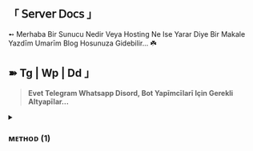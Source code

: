 ## 「 𝖲𝖾𝗋𝗏𝖾𝗋 𝖣𝗈𝖼𝗌 」

➻ Merhaba Bir Sunucu Nedir Veya Hosting Ne Ise Yarar Diye Bir Makale Yazdīm Umarīm Blog Hosunuza Gidebilir... ☘️

## ➽ Tg | Wp | Dd 」

> **Evet Telegram Whatsapp Disord, Bot Yapīmcīlarī Için Gerekli Altyapīlar...**

<details>
<summary><h3> ᴍᴇᴛʜᴏᴅ (1) </b>
</h3></summary>
  
## ➽ Oketo 」

![Develop on Okteto](https://okteto.com/develop-okteto.svg)

##  ➽ ʜᴇʀᴏᴋᴜ 」
</h3>
<p align="center"><a href="https://dashboard.heroku.com/new?template=https://github.com/lizyangelxdark/PhantomMusic"> <img src="https://img.shields.io/badge/Deploy%20On%20Heroku-black?style=for-the-badge&logo=heroku" width="220" height="38.45"/></a></p>

## ➽ Railway 」

![Deploy+on+Railway](https://railway.app/button.svg)

</b></summary><br>

## 「 Ssh 」

> **Aynen Tipki Ssh Baglanti Icin Termux Gerektiren Islemerdern Søz Konusu...**

## ➽ OpenSsŁ 」
<details>
<summary><h3> ᴍᴇᴛʜᴏᴅ (2) </b>
</h3></summary>
  
### Kurulum OpenSsl.

```
$ pkg update && pkg upgrade
```

### Gerekli Paketkeri Kuralīm.
```js
$ pkg install apache2 git neovim wget curl
```

### Simdi Ise Baglantimizi Ayarlayalim.

```
$ pkg install openssh neofetch fish nmap
```

### Baglantiyi Etkinlestirelim.

```
$ sshd
```

### Ardından, kullanıcı adınızı ve IP adresinizi ifconfig ile kontrol edin:

```
$ whoami
```

### Şimdi SSH hizmetinin hangi bağlantı noktasında çalıştığını kontrol etmemiz gerekiyor. İle kontrol edebilirsiniz.

```
$ nmap -sV 127.0.0.1
```

### Bağlantı Noktası Numarasına sahip olduğunuzda, PC'nize geçin ve cihazınıza.

```
$ ssh -p <PORT> <USER>@<IP>
```

### Örneğin, benim için tam komut şöyle olurdu.

```
$ ssh -p 8022 u0_a147@192.168.0.105
```

### Sonraki varsayılan kabuğu şu şekilde değiştirin.

```
$ chsh /data/data/com.termux/files/usr/bin/fish
```

### Artik Server Hazir Örnek Bir Görsel.

</h2>

<p align="center">
  <img src="https://telegra.ph/file/d081ab00989ce75c8416a.jpg">
</p>

---------------------


<details>
<summary><h3> ᴍᴇᴛʜᴏᴅ (3) </b>
</h3></summary>


# 「 Vds | Vps 」


> **Bazi Kurumlar Yada Bilisim Firmalarī Īçin Kīyak Bir Haberim Var Artīk Masrafsīz Bir Sekilde Projelerinizi Halledebilmeniz Īçin Gerekli (Virtual Operating Systems)..
> Notice: Saldīrīya Ugramanīz Durumda Moderatorler Sorumlu Olmayacaktīr..**

## ➽ Cocalc 」

<p align="center"><a href="</h2>

<p align="center">
  <img src="https://telegra.ph/file/d6f7a34a70c4c4232bd46.gif">

</p>
<p align="center">
    <a href="https://cocalc.com/" alt="Offical"> <img src="https://img.shields.io/badge/Made%20with-Python-black.svg?style=flat-square&logo=python&logoColor=blue&color=red" /></a>

-----------------------    

## ➽ Goorm.ide 」

<p align="center"><a href="</h2>

<p align="center">
  <img src="https://telegra.ph/file/c51884c5ad20ae8e49b47.gif">

  
</p>
<p align="center">
    <a href="https://goorm.io" alt="Offical"> <img src="https://img.shields.io/badge/Made%20with-Python-black.svg?style=flat-square&logo=python&logoColor=blue&color=red" /></a>

----------------------- 



